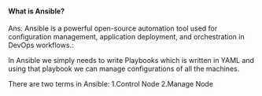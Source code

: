 #### What is Ansible?

Ans: Ansible is a powerful open-source automation tool used for configuration management, application deployment, and orchestration in DevOps workflows.:

In Ansible we simply needs to write Playbooks which is written in YAML and using that playbook we can manage configurations of all the machines.

There are two terms in Ansible:
1.Control Node
2.Manage Node
